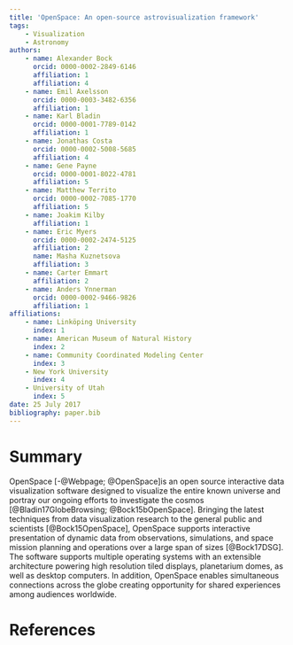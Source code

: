 ```yaml
---
title: 'OpenSpace: An open-source astrovisualization framework'
tags:
    - Visualization
    - Astronomy
authors:
    - name: Alexander Bock
      orcid: 0000-0002-2849-6146
      affiliation: 1
      affiliation: 4
    - name: Emil Axelsson
      orcid: 0000-0003-3482-6356
      affiliation: 1
    - name: Karl Bladin
      orcid: 0000-0001-7789-0142
      affiliation: 1
    - name: Jonathas Costa
      orcid: 0000-0002-5008-5685
      affiliation: 4
    - name: Gene Payne
      orcid: 0000-0001-8022-4781
      affiliation: 5
    - name: Matthew Territo
      orcid: 0000-0002-7085-1770
      affiliation: 5
    - name: Joakim Kilby
      affiliation: 1
    - name: Eric Myers
      orcid: 0000-0002-2474-5125
      affiliation: 2
      name: Masha Kuznetsova
      affiliation: 3
    - name: Carter Emmart
      affiliation: 2
    - name: Anders Ynnerman
      orcid: 0000-0002-9466-9826
      affiliation: 1
affiliations:
    - name: Linköping University
      index: 1
    - name: American Museum of Natural History
      index: 2
    - name: Community Coordinated Modeling Center
      index: 3
    - New York University
      index: 4
    - University of Utah
      index: 5
date: 25 July 2017
bibliography: paper.bib
---
```


# Summary
OpenSpace [-@Webpage; @OpenSpace]is an open source interactive data visualization software designed to visualize the entire known universe and portray our ongoing efforts to investigate the cosmos [@Bladin17GlobeBrowsing; @Bock15bOpenSpace].  Bringing the latest techniques from data visualization research to the general public and scientists [@Bock15OpenSpace], OpenSpace supports interactive presentation of dynamic data from observations, simulations, and space mission planning and operations over a large span of sizes [@Bock17DSG].  The software supports multiple operating systems with an extensible architecture powering high resolution tiled displays, planetarium domes, as well as desktop computers.  In addition, OpenSpace enables simultaneous connections across the globe creating opportunity for shared experiences among audiences worldwide.

# References
